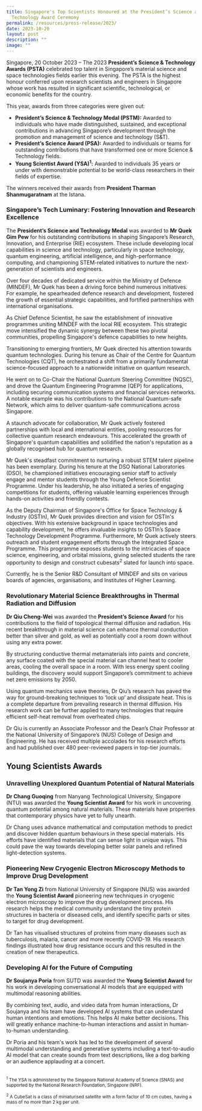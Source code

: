 ```yaml
---
title: Singapore's Top Scientists Honoured at the President’s Science and
  Technology Award Ceremony
permalink: /resources/press-release/2023/
date: 2023-10-20
layout: post
description: ""
image: ""
---
```

Singapore, 20 October 2023 – The 2023 **President’s Science &amp; Technology Awards (PSTA)** celebrated top talent in Singapore’s material science and space technologies fields earlier this evening. The PSTA is the highest honour conferred upon research scientists and engineers in Singapore whose work has resulted in significant scientific, technological, or economic benefits for the country.

This year, awards from three categories were given out:

* **President’s Science &amp; Technology Medal (PSTM):** Awarded to individuals who have made distinguished, sustained, and exceptional contributions in advancing Singapore’s development through the promotion and management of science and technology (S&amp;T).
* **President’s Science Award (PSA):** Awarded to individuals or teams for outstanding contributions that have transformed one or more Science &amp; Technology fields.
* **Young Scientist Award (YSA)**<sup>**1**</sup>**:** Awarded to individuals 35 years or under with demonstrable potential to be world-class researchers in their fields of expertise. 

The winners received their awards from **President Tharman Shanmugaratnam** at the Istana.

### Singapore’s Tech Luminary: Fostering Innovation and Research Excellence

The **President’s Science and Technology Medal** was awarded to **Mr Quek Gim Pew** for his outstanding contributions in shaping Singapore’s Research, Innovation, and Enterprise (RIE) ecosystem. These include developing local capabilities in science and technology, particularly in space technology, quantum engineering, artificial intelligence, and high-performance computing, and championing STEM-related initiatives to nurture the next-generation of scientists and engineers.
 
Over four decades of dedicated service within the Ministry of Defence (MINDEF), Mr Quek has been a driving force behind numerous initiatives. For example, he spearheaded defence research and development, fostered the growth of essential strategic capabilities, and fortified partnerships with international organisations. 

As Chief Defence Scientist, he saw the establishment of innovative programmes uniting MINDEF with the local RIE ecosystem. This strategic move intensified the dynamic synergy between these two pivotal communities, propelling Singapore's defence capabilities to new heights.

Transitioning to emerging frontiers, Mr Quek directed his attention towards quantum technologies. During his tenure as Chair of the Centre for Quantum Technologies (CQT), he orchestrated a shift from a primarily fundamental science-focused approach to a nationwide initiative on quantum research.

He went on to Co-Chair the National Quantum Steering Committee (NQSC), and drove the Quantum Engineering Programme (QEP) for applications, including securing communication systems and financial services networks. A notable example was his contributions to the National Quantum-safe Network, which aims to deliver quantum-safe communications across Singapore.

A staunch advocate for collaboration, Mr Quek actively fostered partnerships with local and international entities, pooling resources for collective quantum research endeavours. This accelerated the growth of Singapore's quantum capabilities and solidified the nation's reputation as a globally recognised hub for quantum research.

Mr Quek's steadfast commitment to nurturing a robust STEM talent pipeline has been exemplary. During his tenure at the DSO National Laboratories (DSO), he championed initiatives encouraging senior staff to actively engage and mentor students through the Young Defence Scientist Programme. Under his leadership, he also initiated a series of engaging competitions for students, offering valuable learning experiences through hands-on activities and friendly contests.
 
As the Deputy Chairman of Singapore's Office for Space Technology &amp; Industry (OSTIn), Mr Quek provides direction and vision for OSTIn's objectives. With his extensive background in space technologies and capability development, he offers invaluable insights to OSTIn’s Space Technology Development Programme. Furthermore, Mr Quek actively steers outreach and student engagement efforts through the Integrated Space Programme. This programme exposes students to the intricacies of space science, engineering, and orbital missions, giving selected students the rare opportunity to design and construct cubesats<sup>2</sup> slated for launch into space.

Currently, he is the Senior R&amp;D Consultant of MINDEF and sits on various boards of agencies, organisations, and Institutes of Higher Learning.

### Revolutionary Material Science Breakthroughs in Thermal Radiation and Diffusion

**Dr Qiu Cheng-Wei** was awarded the **President’s Science Award** for his contributions to the field of topological thermal diffusion and radiation. His recent breakthrough in material science can enhance thermal conduction better than silver and gold, as well as potentially cool a room down without using any extra power.

By structuring conductive thermal metamaterials into paints and concrete, any surface coated with the special material can channel heat to cooler areas, cooling the overall space in a room. With less energy spent cooling buildings, the discovery would support Singapore’s commitment to achieve net zero emissions by 2050.

Using quantum mechanics wave theories, Dr Qiu’s research has paved the way for ground-breaking techniques to ‘lock up’ and dissipate heat. This is a complete departure from prevailing research in thermal diffusion. His research work can be further applied to many technologies that require efficient self-heat removal from overheated chips.

Dr Qiu is currently an Associate Professor and the Dean’s Chair Professor at the National University of Singapore’s (NUS) College of Design and Engineering. He has received multiple accolades for his research efforts and had published over 480 peer-reviewed papers in top-tier journals.

## Young Scientists Awards

### Unravelling Unexplored Quantum Potential of Natural Materials

**Dr Chang Guoqing** from Nanyang Technological University, Singapore (NTU) was awarded the **Young Scientist Award** for his work in uncovering quantum potential among natural materials. These materials have properties that contemporary physics have yet to fully unearth. 
 
Dr Chang uses advance mathematical and computation methods to predict and discover hidden quantum behaviours in these special materials. His efforts have identified materials that can sense light in unique ways. This could pave the way towards developing better solar panels and refined light-detection systems.

### Pioneering New Cryogenic Electron Microscopy Methods to Improve Drug Development

**Dr Tan Yong Zi** from National University of Singapore (NUS) was awarded the **Young Scientist Award** pioneering new techniques in cryogenic electron microscopy to improve the drug development process. His research helps the medical community understand the tiny protein structures in bacteria or diseased cells, and identify specific parts or sites to target for drug development.

Dr Tan has visualised structures of proteins from many diseases such as tuberculosis, malaria, cancer and more recently COVID-19. His research findings illustrated how drug resistance occurs and this resulted in the creation of new therapeutics.

### Developing AI for the Future of Computing

**Dr Soujanya Poria** from SUTD was awarded the **Young Scientist Award** for his work in developing conversational AI models that are equipped with multimodal reasoning abilities.
 
By combining text, audio, and video data from human interactions, Dr Soujanya and his team have developed AI systems that can understand human intentions and emotions. This helps AI make better decisions. This will greatly enhance machine-to-human interactions and assist in human-to-human understanding.
 
Dr Poria and his team's work has led to the development of several multimodal understanding and generative systems including a text-to-audio AI model that can create sounds from text descriptions, like a dog barking or an audience applauding at a concert.
<br><br>

<sub>
<sup>1</sup> The YSA is administered by the Singapore National Academy of Science (SNAS) and supported by the National Research Foundation, Singapore (NRF).<br><br>
<sup>2</sup> A CubeSat is a class of miniaturised satellite with a form factor of 10 cm cubes, having a mass of no more than 2 kg per unit.</sub>